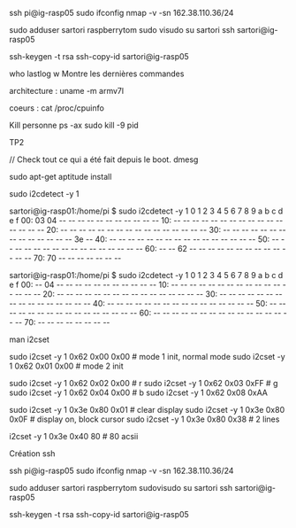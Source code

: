 ssh pi@ig-rasp05
sudo ifconfig
nmap -v -sn 162.38.110.36/24

sudo adduser sartori
raspberrytom
sudo visudo
su sartori 
ssh sartori@ig-rasp05

ssh-keygen -t rsa
ssh-copy-id sartori@ig-rasp05


who 
lastlog
w     Montre les dernières commandes


architecture : 
uname -m
armv7l

coeurs : 
cat /proc/cpuinfo 



Kill personne 
ps -ax
sudo kill -9  pid







TP2 

// Check tout ce qui a été fait depuis le boot. 
dmesg 

sudo apt-get aptitude install


sudo i2cdetect -y 1

sartori@ig-rasp01:/home/pi $ sudo i2cdetect -y 1
     0  1  2  3  4  5  6  7  8  9  a  b  c  d  e  f
00:          03 04 -- -- -- -- -- -- -- -- -- -- -- 
10: -- -- -- -- -- -- -- -- -- -- -- -- -- -- -- -- 
20: -- -- -- -- -- -- -- -- -- -- -- -- -- -- -- -- 
30: -- -- -- -- -- -- -- -- -- -- -- -- -- -- 3e -- 
40: -- -- -- -- -- -- -- -- -- -- -- -- -- -- -- -- 
50: -- -- -- -- -- -- -- -- -- -- -- -- -- -- -- -- 
60: -- -- 62 -- -- -- -- -- -- -- -- -- -- -- -- -- 
70: 70 -- -- -- -- -- -- --    

sartori@ig-rasp01:/home/pi $ sudo i2cdetect -y 1
     0  1  2  3  4  5  6  7  8  9  a  b  c  d  e  f
00:          -- 04 -- -- -- -- -- -- -- -- -- -- -- 
10: -- -- -- -- -- -- -- -- -- -- -- -- -- -- -- -- 
20: -- -- -- -- -- -- -- -- -- -- -- -- -- -- -- -- 
30: -- -- -- -- -- -- -- -- -- -- -- -- -- -- -- -- 
40: -- -- -- -- -- -- -- -- -- -- -- -- -- -- -- -- 
50: -- -- -- -- -- -- -- -- -- -- -- -- -- -- -- -- 
60: -- -- -- -- -- -- -- -- -- -- -- -- -- -- -- -- 
70: -- -- -- -- -- -- -- --                         




man i2cset

sudo i2cset -y 1 0x62 0x00 0x00 # mode 1 init, normal mode
sudo i2cset -y 1 0x62 0x01 0x00 # mode 2 init

sudo i2cset -y 1 0x62 0x02 0x00 # r
sudo i2cset -y 1 0x62 0x03 0xFF # g
sudo i2cset -y 1 0x62 0x04 0x00 # b
sudo i2cset -y 1 0x62 0x08 0xAA 



sudo i2cset -y 1 0x3e 0x80 0x01 # clear display
sudo i2cset -y 1 0x3e 0x80 0x0F # display on, block cursor 
sudo i2cset -y 1 0x3e 0x80 0x38 # 2 lines

i2cset -y 1 0x3e 0x40 80 # 80 acsii





Création ssh 

ssh pi@ig-rasp05
sudo ifconfig
nmap -v -sn 162.38.110.36/24

sudo adduser sartori
raspberrytom
sudovisudo
su sartori 
ssh sartori@ig-rasp05

ssh-keygen -t rsa
ssh-copy-id sartori@ig-rasp05





